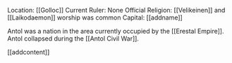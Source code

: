 Location: [[Golloc]]
Current Ruler: None
Official Religion: [[Velikeinen]] and [[Laikodaemon]] worship was common
Capital: [[addname]]

Antol was a nation in the area currently occupied by the [[Erestal Empire]]. Antol collapsed during the [[Antol Civil War]].

[[addcontent]]